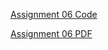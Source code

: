 [Assignment 06 Code](https://github.com/eldonsdata/IntroToProg-Python-Mod06/blob/master/Assignment06.py)

[Assignment 06 PDF](https://github.com/eldonsdata/IntroToProg-Python-Mod06/blob/master/Assignment06_Shoup.pdf)

